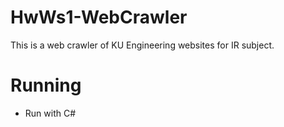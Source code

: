 # HwWs1-WebCrawler
This is a web crawler of KU Engineering websites for IR subject.

# Running
* Run with C#
